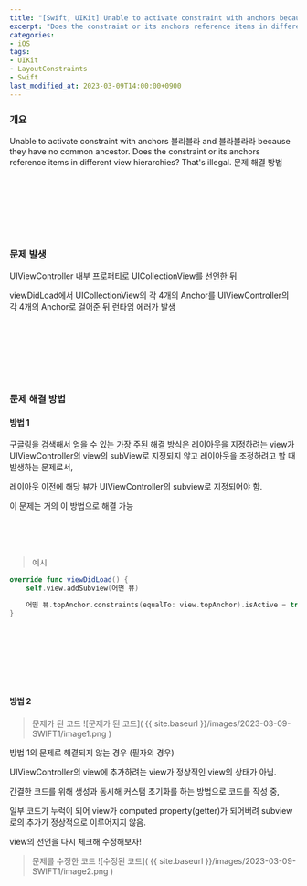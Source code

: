 ```yaml
---
title: "[Swift, UIKit] Unable to activate constraint with anchors because they have no common ancestor."
excerpt: "Does the constraint or its anchors reference items in different view hierarchies? That's illegal. 문제 해결"
categories:
- iOS
tags:
- UIKit
- LayoutConstraints
- Swift
last_modified_at: 2023-03-09T14:00:00+0900
---
```

### 개요

Unable to activate constraint with anchors 블리블라 and 블라블라라 because they have no common ancestor. Does the constraint or its anchors reference items in different view hierarchies? That's illegal. 문제 해결 방법

<br><br><br><br><br><br>


### 문제 발생

UIViewController 내부 프로퍼티로 UICollectionView를 선언한 뒤

viewDidLoad에서
UICollectionView의 각 4개의 Anchor를 UIViewController의 각 4개의 Anchor로 걸어준 뒤 런타임 에러가 발생

<br><br><br><br><br><br>


### 문제 해결 방법

#### 방법 1

구글링을 검색해서 얻을 수 있는 가장 주된 해결 방식은
레이아웃을 지정하려는 view가 UIViewController의 view의 subView로 지정되지 않고 레이아웃을 조정하려고 할 때 발생하는 문제로서,

레이아웃 이전에 해당 뷰가 UIViewController의 subview로 지정되어야 함.

이 문제는 거의 이 방법으로 해결 가능

<br><br><br>
> 예시

```swift
override func viewDidLoad() {
    self.view.addSubview(어떤 뷰)

    어떤 뷰.topAnchor.constraints(equalTo: view.topAnchor).isActive = true
}
```

<br><br><br><br><br><br>

#### 방법 2

> 문제가 된 코드
![문제가 된 코드]( {{ site.baseurl }}/images/2023-03-09-SWIFT1/image1.png )

방법 1의 문제로 해결되지 않는 경우 (필자의 경우)

UIViewController의 view에 추가하려는 view가 정상적인 view의 상태가 아님.

간결한 코드를 위해 생성과 동시해 커스텀 초기화를 하는 방법으로 코드를 작성 중,

일부 코드가 누럭이 되어 view가 computed property(getter)가 되어버려 subview로의 추가가 정상적으로 이루어지지 않음.

view의 선언을 다시 체크해 수정해보자!

> 문제를 수정한 코드
![수정된 코드]( {{ site.baseurl }}/images/2023-03-09-SWIFT1/image2.png )


